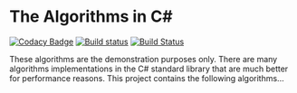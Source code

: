 # The Algorithms in C#

[![Codacy Badge](https://api.codacy.com/project/badge/Grade/761ad7446aa5491e95ce143758656c04)](https://www.codacy.com/app/VladimirBalun/Algorithms?utm_source=github.com&amp;utm_medium=referral&amp;utm_content=VladimirBalun/Algorithms&amp;utm_campaign=Badge_Grade)
[![Build status](https://ci.appveyor.com/api/projects/status/oc3xgrjv0loxl26d?svg=true)](https://ci.appveyor.com/project/VladimirBalun/algorithms)
[![Build Status](https://travis-ci.org/VladimirBalun/Algorithms.svg?branch=master)](https://travis-ci.org/VladimirBalun/Algorithms)

These algorithms are the demonstration purposes only. There are
many algorithms implementations in the C# standard
library that are much better for performance reasons. This
project contains the following algorithms...
